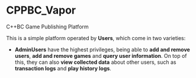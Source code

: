 # CPPBC_Vapor
C++BC Game Publishing Platform

<p>This is a simple platform operated by <b>Users</b>, which come in two varieties:</p>
<ul>
<li><b>AdminUsers</b> have the highest privileges, being able to <b>add and remove users</b>, <b>add and remove games</b> and <b>query user information</b>. On top of this, they can also <b>view collected data</b> about other users, such as <b>transaction logs</b> and <b>play history logs</b>.</li>
  
</ul>
